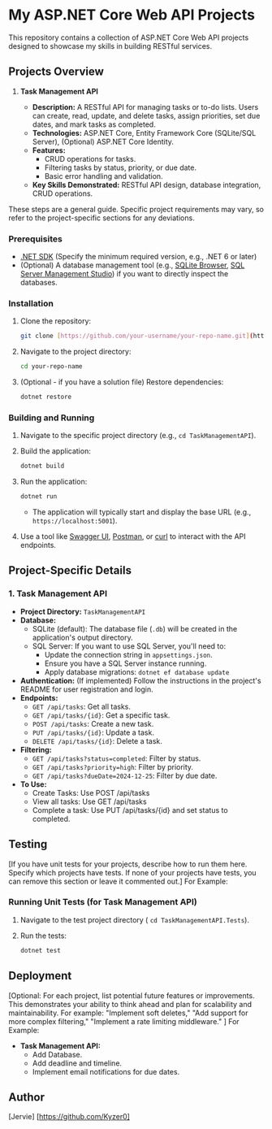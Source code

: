 # My ASP.NET Core Web API Projects

This repository contains a collection of ASP.NET Core Web API projects designed to showcase my skills in building RESTful services.

## Projects Overview

1.  **Task Management API**

    * **Description:** A RESTful API for managing tasks or to-do lists. Users can create, read, update, and delete tasks, assign priorities, set due dates, and mark tasks as completed.
    * **Technologies:** ASP.NET Core, Entity Framework Core (SQLite/SQL Server), (Optional) ASP.NET Core Identity.
    * **Features:**
        * CRUD operations for tasks.
        * Filtering tasks by status, priority, or due date.
        * Basic error handling and validation.
    * **Key Skills Demonstrated:** RESTful API design, database integration, CRUD operations.




These steps are a general guide.  Specific project requirements may vary, so refer to the project-specific sections for any deviations.

### Prerequisites

* [.NET SDK](https://dotnet.microsoft.com/download) (Specify the minimum required version, e.g., .NET 6 or later)
* (Optional) A database management tool (e.g., [SQLite Browser](https://sqlitebrowser.org/), [SQL Server Management Studio](https://learn.microsoft.com/en-us/sql/ssms/download-sql-server-management-studio-ssms)) if you want to directly inspect the databases.

### Installation

1.  Clone the repository:

    ```bash
    git clone [https://github.com/your-username/your-repo-name.git](https://github.com/your-username/your-repo-name.git)
    ```

2.  Navigate to the project directory:

    ```bash
    cd your-repo-name
    ```

3.  (Optional - if you have a solution file) Restore dependencies:

    ```bash
    dotnet restore
    ```

### Building and Running

1.  Navigate to the specific project directory (e.g., `cd TaskManagementAPI`).
2.  Build the application:

    ```bash
    dotnet build
    ```

3.  Run the application:

    ```bash
    dotnet run
    ```

    * The application will typically start and display the base URL (e.g., `https://localhost:5001`).

4.  Use a tool like [Swagger UI](https://swagger.io/tools/swagger-ui/), [Postman](https://www.postman.com/), or [curl](https://curl.se/) to interact with the API endpoints.

## Project-Specific Details

### 1. Task Management API

* **Project Directory:** `TaskManagementAPI`
* **Database:**
    * SQLite (default):  The database file (`.db`) will be created in the application's output directory.
    * SQL Server:  If you want to use SQL Server, you'll need to:
        * Update the connection string in `appsettings.json`.
        * Ensure you have a SQL Server instance running.
        * Apply database migrations: `dotnet ef database update`
* **Authentication:** (If implemented) Follow the instructions in the project's README for user registration and login.
* **Endpoints:**
    * `GET /api/tasks`:  Get all tasks.
    * `GET /api/tasks/{id}`: Get a specific task.
    * `POST /api/tasks`: Create a new task.
    * `PUT /api/tasks/{id}`: Update a task.
    * `DELETE /api/tasks/{id}`: Delete a task.
* **Filtering:**
    * `GET /api/tasks?status=completed`:  Filter by status.
    * `GET /api/tasks?priority=high`: Filter by priority.
    * `GET /api/tasks?dueDate=2024-12-25`:  Filter by due date.
* **To Use:**
     * Create Tasks: Use POST /api/tasks
     * View all tasks: Use GET /api/tasks
     * Complete a task: Use PUT /api/tasks/{id} and set status to completed.






## Testing

[If you have unit tests for your projects, describe how to run them here.  Specify which projects have tests. If none of your projects have tests, you can remove this section or leave it commented out.\]
For Example:
### Running Unit Tests (for Task Management API)

1.  Navigate to the test project directory ( `cd TaskManagementAPI.Tests`).
2.  Run the tests:

    ```bash
    dotnet test
    ```
## Deployment



\[Optional:  For each project, list potential future features or improvements.  This demonstrates your ability to think ahead and plan for scalability and maintainability.  For example: "Implement soft deletes," "Add support for more complex filtering," "Implement a rate limiting middleware." \]
For Example:
* **Task Management API:**
    * Add Database.
    * Add deadline and timeline.
    * Implement email notifications for due dates.


## Author

\[Jervie]
[https://github.com/Kyzer0]
